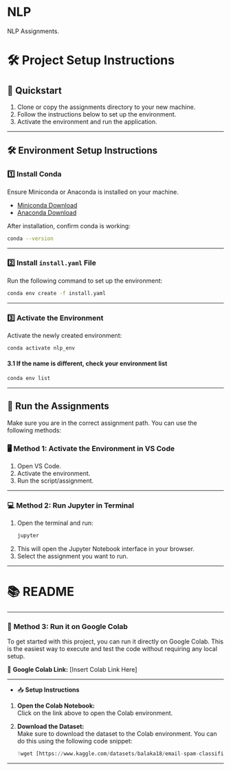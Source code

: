 
# NLP  
NLP Assignments.

# 🛠️ Project Setup Instructions

## 🚀 Quickstart

1. Clone or copy the assignments directory to your new machine.  
2. Follow the instructions below to set up the environment.  
3. Activate the environment and run the application.

---

## 🛠️ Environment Setup Instructions

### 1️⃣ **Install Conda**  
Ensure Miniconda or Anaconda is installed on your machine.  
- [Miniconda Download](https://docs.conda.io/en/latest/miniconda.html)  
- [Anaconda Download](https://www.anaconda.com/)

After installation, confirm conda is working:
```bash
conda --version
```

---

### 2️⃣ **Install `install.yaml` File**  
Run the following command to set up the environment:
```bash
conda env create -f install.yaml
```

---

### 3️⃣ **Activate the Environment**  
Activate the newly created environment:
```bash
conda activate nlp_env
```
#### 3.1 **If the name is different, check your environment list**  
```bash
conda env list
```

---

## 🚀 Run the Assignments
Make sure you are in the correct assignment path. You can use the following methods:

### 🖥️ **Method 1: Activate the Environment in VS Code**  
1. Open VS Code.  
2. Activate the environment.
3. Run the script/assignment.

---

### 💻 **Method 2: Run Jupyter in Terminal**  
1. Open the terminal and run:
   ```bash
   jupyter
   ```
2. This will open the Jupyter Notebook interface in your browser.  
3. Select the assignment you want to run.

---

# 📚 **README**

---

### 🚀 **Method 3: Run it on Google Colab**

To get started with this project, you can run it directly on Google Colab. This is the easiest way to execute and test the code without requiring any local setup.

🔗 **Google Colab Link:** [Insert Colab Link Here]  

---

- 📥 **Setup Instructions**

1. **Open the Colab Notebook:**  
   Click on the link above to open the Colab environment.

2. **Download the Dataset:**  
   Make sure to download the dataset to the Colab environment. You can do this using the following code snippet:

   ```python
   !wget [https://www.kaggle.com/datasets/balaka18/email-spam-classification-dataset-csv]
   ```

---



